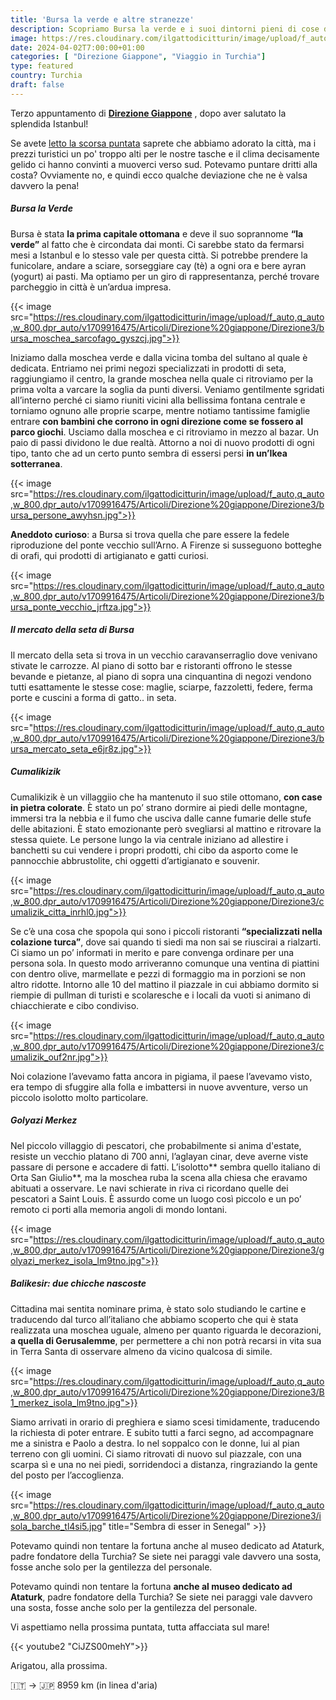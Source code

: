 ```yaml
---
title: 'Bursa la verde e altre stranezze'
description: Scopriamo Bursa la verde e i suoi dintorni pieni di cose da scoprire come il ponte vecchio di Firenze, la cupola della Roccia e un'isola paticolare
image: https://res.cloudinary.com/ilgattodicitturin/image/upload/f_auto,q_auto,w_800,dpr_auto/v1713011125/Articoli/Direzione%20giappone/Direzione3/balinkesir_van_fy5xyc.jpg
date: 2024-04-02T7:00:00+01:00
categories: [ "Direzione Giappone", "Viaggio in Turchia"]
type: featured  
country: Turchia 
draft: false
---
```


Terzo appuntamento di **[Direzione Giappone](/categories/direzione-giappone)** , dopo aver salutato la splendida Istanbul! 

Se avete [letto la scorsa puntata](/blog/direzione-giappone-2-istanbul-che-spettacolo) saprete che abbiamo adorato la città, ma i prezzi turistici un po' troppo alti per le nostre tasche e il clima decisamente gelido ci hanno convinti a muoverci verso sud. 
Potevamo puntare dritti alla costa? Ovviamente no, e quindi ecco qualche deviazione che ne è valsa davvero la pena! 

##### Bursa la Verde 

Bursa è stata **la prima capitale ottomana** e deve il suo soprannome **“la verde”** al fatto che è circondata dai monti. Ci sarebbe stato da fermarsi mesi a Istanbul e lo stesso vale per questa città.
Si potrebbe prendere la funicolare, andare a sciare, sorseggiare cay (tè) a ogni ora e bere ayran (yogurt) ai pasti. Ma optiamo per un giro di rappresentanza, perché trovare parcheggio in città è un’ardua impresa. 

{{< image src="https://res.cloudinary.com/ilgattodicitturin/image/upload/f_auto,q_auto,w_800,dpr_auto/v1709916475/Articoli/Direzione%20giappone/Direzione3/bursa_moschea_sarcofago_gyszcj.jpg">}}

Iniziamo dalla moschea verde e dalla vicina tomba del sultano al quale è dedicata. Entriamo nei primi negozi specializzati in prodotti di seta, raggiungiamo il centro, la grande moschea nella quale ci ritroviamo per la prima volta a varcare la soglia da punti diversi. Veniamo gentilmente sgridati all’interno perché ci siamo riuniti vicini alla bellissima fontana centrale e torniamo ognuno alle proprie scarpe, mentre notiamo tantissime famiglie entrare **con bambini che corrono in ogni direzione come se fossero al parco giochi**.
Usciamo dalla moschea e ci ritroviamo in mezzo al bazar. Un paio di passi dividono le due realtà. Attorno a noi di nuovo prodotti di ogni tipo, tanto che ad un certo punto sembra di essersi persi **in un’Ikea sotterranea**. 

{{< image src="https://res.cloudinary.com/ilgattodicitturin/image/upload/f_auto,q_auto,w_800,dpr_auto/v1709916475/Articoli/Direzione%20giappone/Direzione3/bursa_persone_awyhsn.jpg">}}

**Aneddoto curioso**: a Bursa si trova quella che pare essere la fedele riproduzione del ponte vecchio sull’Arno. A Firenze si susseguono botteghe di orafi, qui prodotti di artigianato e gatti curiosi. 
 
{{< image src="https://res.cloudinary.com/ilgattodicitturin/image/upload/f_auto,q_auto,w_800,dpr_auto/v1709916475/Articoli/Direzione%20giappone/Direzione3/bursa_ponte_vecchio_jrftza.jpg">}}

##### Il mercato della seta di Bursa

Il mercato della seta si trova in un vecchio caravanserraglio dove venivano stivate le carrozze. Al piano di sotto bar e ristoranti offrono le stesse bevande e pietanze, al piano di sopra una cinquantina di negozi vendono tutti esattamente le stesse cose: maglie, sciarpe, fazzoletti, federe, ferma porte e cuscini a forma di gatto.. in seta. 

{{< image src="https://res.cloudinary.com/ilgattodicitturin/image/upload/f_auto,q_auto,w_800,dpr_auto/v1709916475/Articoli/Direzione%20giappone/Direzione3/bursa_mercato_seta_e6jr8z.jpg">}}

##### Cumalikizik 

Cumalikizik è un villaggiio che ha mantenuto il suo stile ottomano, **con case in pietra colorate**. È stato un po’ strano dormire ai piedi delle montagne, immersi tra la nebbia e il fumo che usciva dalle canne fumarie delle stufe delle abitazioni. 
È stato emozionante però svegliarsi al mattino e ritrovare la stessa quiete. Le persone lungo la via centrale iniziano ad allestire i banchetti su cui vendere i propri prodotti, chi cibo da asporto come le pannocchie abbrustolite, chi oggetti d’artigianato e souvenir. 

{{< image src="https://res.cloudinary.com/ilgattodicitturin/image/upload/f_auto,q_auto,w_800,dpr_auto/v1709916475/Articoli/Direzione%20giappone/Direzione3/cumalizik_citta_inrhl0.jpg">}}

Se c’è una cosa che spopola qui sono i piccoli ristoranti **“specializzati nella colazione turca”**, dove sai quando ti siedi ma non sai se riuscirai a rialzarti. Ci siamo un po’ informati in merito e pare convenga ordinare per una persona sola. In questo modo arriveranno comunque una ventina di piattini con dentro olive, marmellate e pezzi di formaggio ma in porzioni se non altro ridotte. Intorno alle 10 del mattino il piazzale in cui abbiamo dormito si riempie di pullman di turisti e scolaresche e i locali da vuoti si animano di chiacchierate e cibo condiviso. 

{{< image src="https://res.cloudinary.com/ilgattodicitturin/image/upload/f_auto,q_auto,w_800,dpr_auto/v1709916475/Articoli/Direzione%20giappone/Direzione3/cumalizik_ouf2nr.jpg">}}

Noi colazione l’avevamo fatta ancora in pigiama, il paese l’avevamo visto, era tempo di sfuggire alla folla e imbattersi in nuove avventure, verso un piccolo isolotto molto particolare. 

##### Golyazi Merkez 

Nel piccolo villaggio di pescatori, che probabilmente si anima d'estate, resiste un vecchio platano di 700 anni, l’aglayan cinar, deve averne viste passare di persone e accadere di fatti. 
L’isolotto** sembra quello italiano di Orta San Giulio**, ma la moschea ruba la scena alla chiesa che eravamo abituati a osservare. Le navi schierate in riva ci ricordano quelle dei pescatori a Saint Louis. È assurdo come un luogo così piccolo e un po’ remoto ci porti alla memoria angoli di mondo lontani.

{{< image src="https://res.cloudinary.com/ilgattodicitturin/image/upload/f_auto,q_auto,w_800,dpr_auto/v1709916475/Articoli/Direzione%20giappone/Direzione3/golyazi_merkez_isola_lm9tno.jpg">}}

##### Balikesir: due chicche nascoste 

Cittadina mai sentita nominare prima, è stato solo studiando le cartine e traducendo dal turco all’italiano che abbiamo scoperto che qui è stata realizzata una moschea uguale, almeno per quanto riguarda le decorazioni, **a quella di Gerusalemme**, per permettere a chi non potrà recarsi in vita sua in Terra Santa di osservare almeno da vicino qualcosa di simile. 

{{< image src="https://res.cloudinary.com/ilgattodicitturin/image/upload/f_auto,q_auto,w_800,dpr_auto/v1709916475/Articoli/Direzione%20giappone/Direzione3/B1_merkez_isola_lm9tno.jpg">}}

Siamo arrivati in orario di preghiera e siamo scesi timidamente, traducendo la richiesta di poter entrare. E subito tutti a farci segno, ad accompagnare me a sinistra e Paolo a destra. Io nel soppalco con le donne, lui al pian terreno con gli uomini. Ci siamo ritrovati di nuovo sul piazzale, con una scarpa sì e una no nei piedi, sorridendoci a distanza, ringraziando la gente del posto per l’accoglienza. 

{{< image src="https://res.cloudinary.com/ilgattodicitturin/image/upload/f_auto,q_auto,w_800,dpr_auto/v1709916475/Articoli/Direzione%20giappone/Direzione3/isola_barche_tl4si5.jpg" title="Sembra di esser in Senegal" >}}

Potevamo quindi non tentare la fortuna anche al museo dedicato ad Ataturk, padre fondatore della Turchia? Se siete nei paraggi vale davvero una sosta, fosse anche solo per la gentilezza del personale. 


Potevamo quindi non tentare la fortuna **anche al museo dedicato ad Ataturk**, padre fondatore della Turchia? Se siete nei paraggi vale davvero una sosta, fosse anche solo per la gentilezza del personale. 

Vi aspettiamo nella prossima puntata, tutta affacciata sul mare!

{{< youtube2 "CiJZS00mehY">}}


Arigatou, alla prossima.

🇮🇹 → 🇯🇵 8959 km (in linea d'aria)
